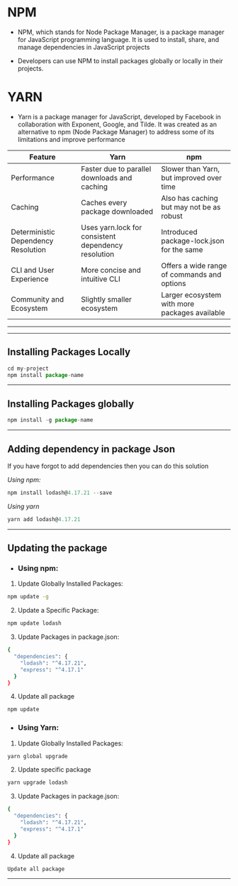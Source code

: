 # NPM 

- NPM, which stands for Node Package Manager, is a package manager for JavaScript programming language. It is used to install, share, and manage dependencies in JavaScript projects

 - Developers can use NPM to install packages globally or locally in their projects.


# YARN

- Yarn is a package manager for JavaScript, developed by Facebook in collaboration with Exponent, Google, and Tilde. It was created as an alternative to npm (Node Package Manager) to address some of its limitations and improve performance


 | Feature                            | Yarn                                       | npm                                                |
|------------------------------------|--------------------------------------------|----------------------------------------------------|
| Performance                        | Faster due to parallel downloads and caching | Slower than Yarn, but improved over time          |
| Caching                            | Caches every package downloaded             | Also has caching but may not be as robust          |
| Deterministic Dependency Resolution| Uses yarn.lock for consistent dependency resolution | Introduced package-lock.json for the same     |
| CLI and User Experience           | More concise and intuitive CLI             | Offers a wide range of commands and options        |
| Community and Ecosystem           | Slightly smaller ecosystem                 | Larger ecosystem with more packages available      |


 -------
 -------

 ## Installing Packages Locally

  ```javascript 
 cd my-project
npm install package-name

```
---------

## Installing Packages globally

```javascript 
npm install -g package-name
```

------------

## **Adding dependency in package Json**

If you have forgot to add dependencies then you can do this solution 

*Using npm:*

```javascript 
npm install lodash@4.17.21 --save
```
 
*Using yarn*

```javascript 
yarn add lodash@4.17.21
```
-------

## Updating the package

- ### Using npm:

1. Update Globally Installed Packages:

```bash
npm update -g
```

2. Update a Specific Package:

```bash
npm update lodash
```

3. Update Packages in package.json:

```bash
{
  "dependencies": {
    "lodash": "^4.17.21",
    "express": "^4.17.1"
  }
}
```

4. Update all package

```bash
npm update
```

- ### Using Yarn:

1. Update Globally Installed Packages:

```bash
yarn global upgrade
```

2. Update specific package

```bash
yarn upgrade lodash
```

3. Update Packages in package.json:

```bash 
{
  "dependencies": {
    "lodash": "^4.17.21",
    "express": "^4.17.1"
  }
}
```
4. Update all package

```bash
Update all package
```
--------
